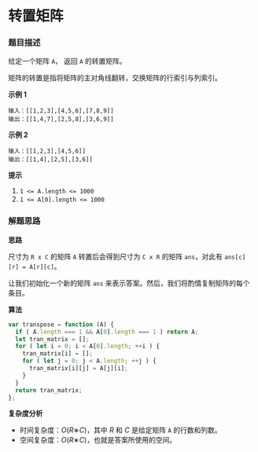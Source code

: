 # 转置矩阵

### 题目描述

给定一个矩阵 `A`， 返回 `A` 的转置矩阵。

矩阵的转置是指将矩阵的主对角线翻转，交换矩阵的行索引与列索引。 

**示例 1**

```
输入：[[1,2,3],[4,5,6],[7,8,9]]
输出：[[1,4,7],[2,5,8],[3,6,9]]
```

**示例 2**

```
输入：[[1,2,3],[4,5,6]]
输出：[[1,4],[2,5],[3,6]]
```

**提示**

1. `1 <= A.length <= 1000`
2. `1 <= A[0].length <= 1000`

### 解题思路

**思路**

尺寸为 `R x C` 的矩阵 `A` 转置后会得到尺寸为 `C x R` 的矩阵 `ans`，对此有 `ans[c][r] = A[r][c]`。

让我们初始化一个新的矩阵 `ans` 来表示答案。然后，我们将酌情复制矩阵的每个条目。

**算法**

```javascript
var transpose = function (A) {
  if ( A.length === 1 && A[0].length === 1 ) return A;
  let tran_matrix = [];
  for ( let i = 0; i < A[0].length; ++i ) {
    tran_matrix[i] = [];
    for ( let j = 0; j < A.length; ++j ) {
      tran_matrix[i][j] = A[j][i];
    }
  }
  return tran_matrix;
};
```

**复杂度分析**

- 时间复杂度：*O*(*R*∗*C*)，其中 *R* 和 *C* 是给定矩阵 `A` 的行数和列数。
- 空间复杂度：*O*(*R*∗*C*)，也就是答案所使用的空间。